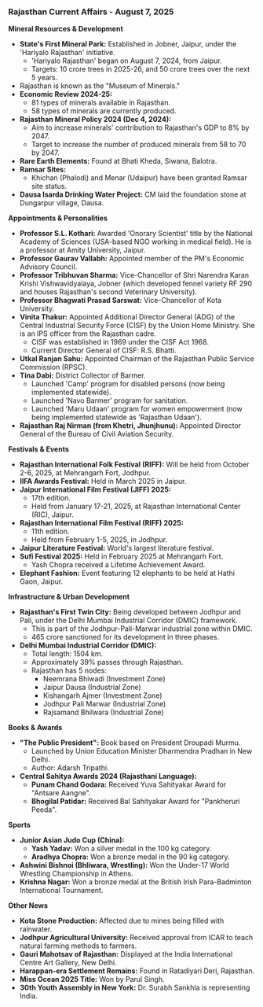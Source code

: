 ### Rajasthan Current Affairs - August 7, 2025

**Mineral Resources & Development**
*   **State's First Mineral Park:** Established in Jobner, Jaipur, under the 'Hariyalo Rajasthan' initiative.
    *   'Hariyalo Rajasthan' began on August 7, 2024, from Jaipur.
    *   Targets: 10 crore trees in 2025-26, and 50 crore trees over the next 5 years.
*   Rajasthan is known as the "Museum of Minerals."
*   **Economic Review 2024-25:**
    *   81 types of minerals available in Rajasthan.
    *   58 types of minerals are currently produced.
*   **Rajasthan Mineral Policy 2024 (Dec 4, 2024):**
    *   Aim to increase minerals' contribution to Rajasthan's GDP to 8% by 2047.
    *   Target to increase the number of produced minerals from 58 to 70 by 2047.
*   **Rare Earth Elements:** Found at Bhati Kheda, Siwana, Balotra.
*   **Ramsar Sites:**
    *   Khichan (Phalodi) and Menar (Udaipur) have been granted Ramsar site status.
*   **Dausa Isarda Drinking Water Project:** CM laid the foundation stone at Dungarpur village, Dausa.

**Appointments & Personalities**
*   **Professor S.L. Kothari:** Awarded 'Onorary Scientist' title by the National Academy of Sciences (USA-based NGO working in medical field). He is a professor at Amity University, Jaipur.
*   **Professor Gaurav Vallabh:** Appointed member of the PM's Economic Advisory Council.
*   **Professor Tribhuvan Sharma:** Vice-Chancellor of Shri Narendra Karan Krishi Vishwavidyalaya, Jobner (which developed fennel variety RF 290 and houses Rajasthan's second Veterinary University).
*   **Professor Bhagwati Prasad Sarswat:** Vice-Chancellor of Kota University.
*   **Vinita Thakur:** Appointed Additional Director General (ADG) of the Central Industrial Security Force (CISF) by the Union Home Ministry. She is an IPS officer from the Rajasthan cadre.
    *   CISF was established in 1969 under the CISF Act 1968.
    *   Current Director General of CISF: R.S. Bhatti.
*   **Utkal Ranjan Sahu:** Appointed Chairman of the Rajasthan Public Service Commission (RPSC).
*   **Tina Dabi:** District Collector of Barmer.
    *   Launched 'Camp' program for disabled persons (now being implemented statewide).
    *   Launched 'Navo Barmer' program for sanitation.
    *   Launched 'Maru Udaan' program for women empowerment (now being implemented statewide as 'Rajasthan Udaan').
*   **Rajasthan Raj Nirman (from Khetri, Jhunjhunu):** Appointed Director General of the Bureau of Civil Aviation Security.

**Festivals & Events**
*   **Rajasthan International Folk Festival (RIFF):** Will be held from October 2-6, 2025, at Mehrangarh Fort, Jodhpur.
*   **IIFA Awards Festival:** Held in March 2025 in Jaipur.
*   **Jaipur International Film Festival (JIFF) 2025:**
    *   17th edition.
    *   Held from January 17-21, 2025, at Rajasthan International Center (RIC), Jaipur.
*   **Rajasthan International Film Festival (RIFF) 2025:**
    *   11th edition.
    *   Held from February 1-5, 2025, in Jodhpur.
*   **Jaipur Literature Festival:** World's largest literature festival.
*   **Sufi Festival 2025:** Held in February 2025 at Mehrangarh Fort.
    *   Yash Chopra received a Lifetime Achievement Award.
*   **Elephant Fashion:** Event featuring 12 elephants to be held at Hathi Gaon, Jaipur.

**Infrastructure & Urban Development**
*   **Rajasthan's First Twin City:** Being developed between Jodhpur and Pali, under the Delhi Mumbai Industrial Corridor (DMIC) framework.
    *   This is part of the Jodhpur-Pali-Marwar industrial zone within DMIC.
    *   465 crore sanctioned for its development in three phases.
*   **Delhi Mumbai Industrial Corridor (DMIC):**
    *   Total length: 1504 km.
    *   Approximately 39% passes through Rajasthan.
    *   Rajasthan has 5 nodes:
        *   Neemrana Bhiwadi (Investment Zone)
        *   Jaipur Dausa (Industrial Zone)
        *   Kishangarh Ajmer (Investment Zone)
        *   Jodhpur Pali Marwar (Industrial Zone)
        *   Rajsamand Bhilwara (Industrial Zone)

**Books & Awards**
*   **"The Public President":** Book based on President Droupadi Murmu.
    *   Launched by Union Education Minister Dharmendra Pradhan in New Delhi.
    *   Author: Adarsh Tripathi.
*   **Central Sahitya Awards 2024 (Rajasthani Language):**
    *   **Punam Chand Godara:** Received Yuva Sahityakar Award for "Antsare Aangne".
    *   **Bhogilal Patidar:** Received Bal Sahityakar Award for "Pankheruri Peeda".

**Sports**
*   **Junior Asian Judo Cup (China):**
    *   **Yash Yadav:** Won a silver medal in the 100 kg category.
    *   **Aradhya Chopra:** Won a bronze medal in the 90 kg category.
*   **Ashwini Bishnoi (Bhliwara, Wrestling):** Won the Under-17 World Wrestling Championship in Athens.
*   **Krishna Nagar:** Won a bronze medal at the British Irish Para-Badminton International Tournament.

**Other News**
*   **Kota Stone Production:** Affected due to mines being filled with rainwater.
*   **Jodhpur Agricultural University:** Received approval from ICAR to teach natural farming methods to farmers.
*   **Gauri Mahotsav of Rajasthan:** Displayed at the India International Centre Art Gallery, New Delhi.
*   **Harappan-era Settlement Remains:** Found in Ratadiyari Deri, Rajasthan.
*   **Miss Ocean 2025 Title:** Won by Parul Singh.
*   **30th Youth Assembly in New York:** Dr. Surabh Sankhla is representing India.
